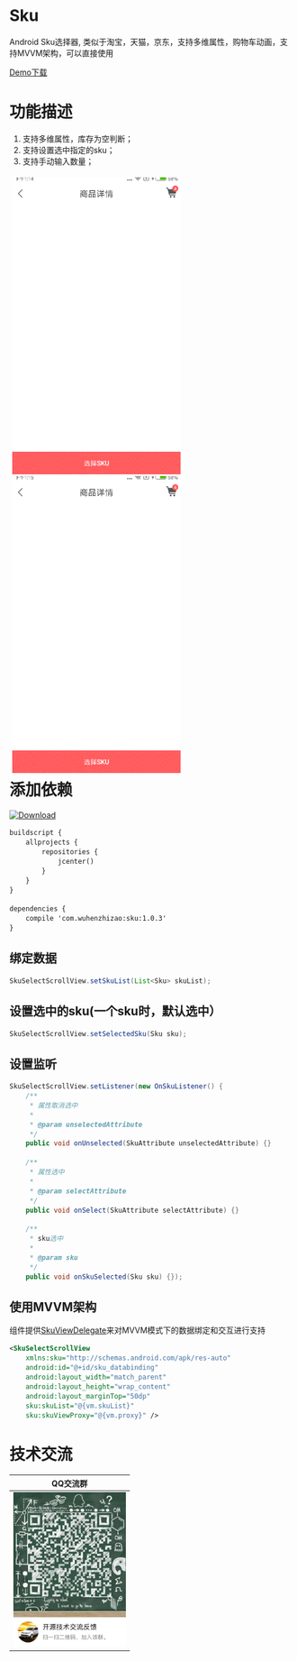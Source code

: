 # Sku
Android Sku选择器, 类似于淘宝，天猫，京东，支持多维属性，购物车动画，支持MVVM架构，可以直接使用

[Demo下载](https://www.pgyer.com/i29u)

功能描述
=======
1. 支持多维属性，库存为空判断；
2. 支持设置选中指定的sku；
3. 支持手动输入数量；

<div style="float:left;border:solid 1px 000;margin:5px;">
	<img src="screenshots/20171201_131459.gif" alt="screenshot" title="20171201_131459.gif" width="300">
	<img src="screenshots/20171201_131516.gif" alt="screenshot" title="20171201_131516.gif" width="300">
</div>

添加依赖
=======
[![Download](https://api.bintray.com/packages/wuhenzhizao/maven/sku/images/download.svg) ](https://bintray.com/wuhenzhizao/maven/sku/_latestVersion)

```xml
buildscript {
    allprojects {
        repositories {
            jcenter()
        }
    }
}

dependencies {
    compile 'com.wuhenzhizao:sku:1.0.3'
}
```

绑定数据
-------

```java
SkuSelectScrollView.setSkuList(List<Sku> skuList);
```

设置选中的sku(一个sku时，默认选中）
-------

```java
SkuSelectScrollView.setSelectedSku(Sku sku);
```


设置监听
-------

```java
SkuSelectScrollView.setListener(new OnSkuListener() {
    /**
     * 属性取消选中
     *
     * @param unselectedAttribute
     */
    public void onUnselected(SkuAttribute unselectedAttribute) {}

    /**
     * 属性选中
     *
     * @param selectAttribute
     */
    public void onSelect(SkuAttribute selectAttribute) {}

    /**
     * sku选中
     *
     * @param sku
     */
    public void onSkuSelected(Sku sku) {});
```

使用MVVM架构 
---------- 
  
组件提供[SkuViewDelegate](library/src/main/java/com/wuhenzhizao/sku/view/SkuViewDelegate.java)来对MVVM模式下的数据绑定和交互进行支持  

```xml
<SkuSelectScrollView
    xmlns:sku="http://schemas.android.com/apk/res-auto"
    android:id="@+id/sku_databinding"
    android:layout_width="match_parent"
    android:layout_height="wrap_content"
    android:layout_marginTop="50dp"
    sku:skuList="@{vm.skuList}"
    sku:skuViewProxy="@{vm.proxy}" />
```

技术交流
======
|QQ交流群|
|:---:|
|<img src="screenshots/qq_group.jpeg" alt="screenshot"  width="200">|

